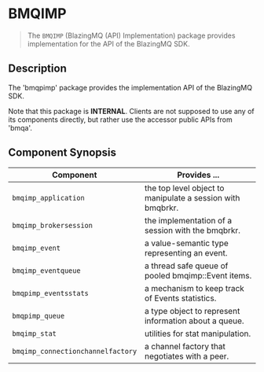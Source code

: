 BMQIMP
======
> The `BMQIMP` (BlazingMQ (API) Implementation) package provides implementation
> for the API of the BlazingMQ SDK.


Description
-----------
The 'bmqpimp' package provides the implementation API of the BlazingMQ SDK.

Note that this package is **INTERNAL**.  Clients are not supposed to use any of
its components directly, but rather use the accessor public APIs from 'bmqa'.

Component Synopsis
------------------
Component                         | Provides ...
----------------------------------|-----------------------------------------------------------
`bmqimp_application`              | the top level object to manipulate a session with bmqbrkr.
`bmqimp_brokersession`            | the implementation of a session with the bmqbrkr.
`bmqimp_event`                    | a value-semantic type representing an event.
`bmqimp_eventqueue`               | a thread safe queue of pooled bmqimp::Event items.
`bmqpimp_eventsstats`             | a mechanism to keep track of Events statistics.
`bmqpimp_queue`                   | a type object to represent information about a queue.
`bmqimp_stat`                     | utilities for stat manipulation.
`bmqimp_connectionchannelfactory` | a channel factory that negotiates with a peer.
